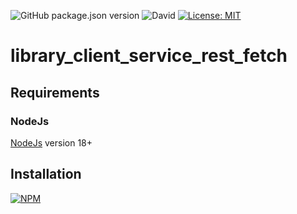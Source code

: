 ![GitHub package.json version](https://img.shields.io/github/package-json/v/thzero/library_client_service_rest_fetch)
![David](https://img.shields.io/david/thzero/library_client_service_rest_fetch)
[![License: MIT](https://img.shields.io/badge/License-MIT-yellow.svg)](https://opensource.org/licenses/MIT)

# library_client_service_rest_fetch
## Requirements

### NodeJs

[NodeJs](https://nodejs.org) version 18+

## Installation

[![NPM](https://nodei.co/npm/@thzero/library_client_service_rest_fetch.png?compact=true)](https://npmjs.org/package/@thzero/library_client_service_rest_fetch)
